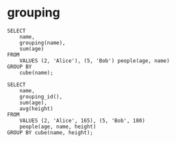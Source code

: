 # grouping

    SELECT 
        name, 
        grouping(name), 
        sum(age) 
    FROM 
        VALUES (2, 'Alice'), (5, 'Bob') people(age, name) 
    GROUP BY 
        cube(name);

    SELECT 
        name, 
        grouping_id(), 
        sum(age), 
        avg(height) 
    FROM 
        VALUES (2, 'Alice', 165), (5, 'Bob', 180) 
        people(age, name, height) 
    GROUP BY cube(name, height);
